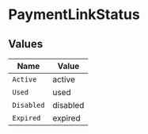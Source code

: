 # PaymentLinkStatus


## Values

| Name       | Value      |
| ---------- | ---------- |
| `Active`   | active     |
| `Used`     | used       |
| `Disabled` | disabled   |
| `Expired`  | expired    |